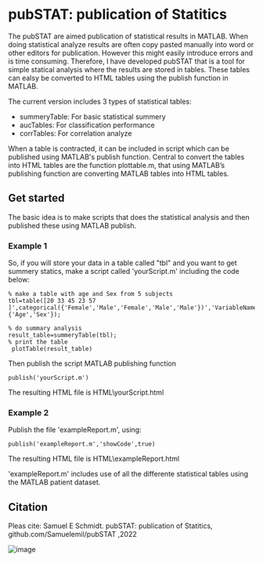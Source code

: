 # pubSTAT: publication of Statitics
The pubSTAT are aimed publication of statistical results in MATLAB. When doing statistical analyze results are often copy pasted manually into word or other editors for publication. However this might easily introduce errors and is time consuming. Therefore, I have developed pubSTAT that is a tool for simple statical analysis where the results are stored in tables. These tables can ealsy be converted to HTML tables using the publish function in MATLAB.

The current version includes 3 types of statistical tables:
 * summeryTable: For basic statistical summery 
 * aucTables: For classification performance 
 * corrTables: For correlation  analyze 
 
When a table is contracted, it can be included in script which can be published using MATLAB's publish function. Central to convert the tables into HTML tables are the function plottable.m, that using MATLAB’s publishing function are converting MATLAB tables into HTML tables.

## Get started 
The basic idea is to make scripts that does the statistical analysis and then published these using MATLAB publish.
### Example 1
So, if you will store your data in a table called "tbl" and you want to get summery statics, make a script called 'yourScript.m' including the code below:
```
% make a table with age and Sex from 5 subjects
tbl=table([20 33 45 23 57 ]',categorical({'Female','Male','Female','Male','Male'})','VariableNames',{'Age','Sex'});

% do summary analysis  
result_table=summeryTable(tbl);
% print the table
 plotTable(result_table)
```

Then publish the script MATLAB publishing function  
```
publish('yourScript.m')
```
The resulting HTML file is HTML\yourScript.html

### Example 2
Publish the file 'exampleReport.m', using:
```
publish('exampleReport.m','showCode',true)
```
The resulting HTML file is HTML\exampleReport.html

'exampleReport.m' includes use of all the differente statistical tables using the MATLAB patient  dataset.


## Citation

Pleas cite:  Samuel E Schmidt. pubSTAT: publication of Statitics, github.com/Samuelemil/pubSTAT ,2022 


![image](https://user-images.githubusercontent.com/14206853/206318233-2e121f3c-29f8-4735-a2b3-751fbab92dcb.png)







